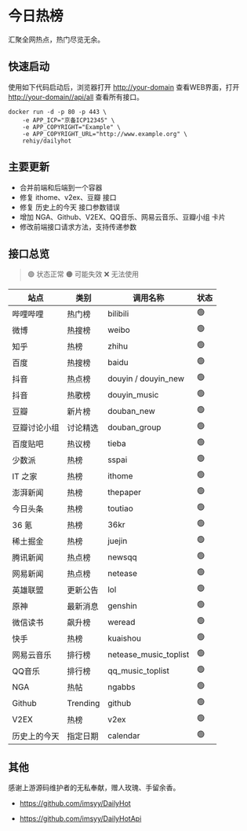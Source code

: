 # 今日热榜

汇聚全网热点，热门尽览无余。

## 快速启动

使用如下代码启动后，浏览器打开 <http://your-domain> 查看WEB界面，打开 <http://your-domain//api/all> 查看所有接口。



```shell
docker run -d -p 80 -p 443 \
    -e APP_ICP="京备ICP12345" \
    -e APP_COPYRIGHT="Example" \
    -e APP_COPYRIGHT_URL="http://www.example.org" \
    rehiy/dailyhot
```

## 主要更新

- 合并前端和后端到一个容器
- 修复 ithome、v2ex、豆瓣 接口
- 修复 历史上的今天 接口参数错误
- 增加 NGA、Github、V2EX、QQ音乐、网易云音乐、豆瓣小组 卡片
- 修改前端接口请求方法，支持传递参数

## 接口总览

> 🟢 状态正常
> 🟠 可能失效
> ❌ 无法使用

| **站点**     | **类别** | **调用名称**          | **状态** |
| ------------ | -------- | --------------------- | -------- |
| 哔哩哔哩     | 热门榜   | bilibili              | 🟢        |
| 微博         | 热搜榜   | weibo                 | 🟢        |
| 知乎         | 热榜     | zhihu                 | 🟢        |
| 百度         | 热搜榜   | baidu                 | 🟢        |
| 抖音         | 热点榜   | douyin / douyin_new   | 🟢        |
| 抖音         | 热歌榜   | douyin_music          | 🟢        |
| 豆瓣         | 新片榜   | douban_new            | 🟢        |
| 豆瓣讨论小组 | 讨论精选 | douban_group          | 🟢        |
| 百度贴吧     | 热议榜   | tieba                 | 🟢        |
| 少数派       | 热榜     | sspai                 | 🟢        |
| IT 之家      | 热榜     | ithome                | 🟢        |
| 澎湃新闻     | 热榜     | thepaper              | 🟢        |
| 今日头条     | 热榜     | toutiao               | 🟢        |
| 36 氪        | 热榜     | 36kr                  | 🟢        |
| 稀土掘金     | 热榜     | juejin                | 🟢        |
| 腾讯新闻     | 热点榜   | newsqq                | 🟢        |
| 网易新闻     | 热点榜   | netease               | 🟢        |
| 英雄联盟     | 更新公告 | lol                   | 🟢        |
| 原神         | 最新消息 | genshin               | 🟢        |
| 微信读书     | 飙升榜   | weread                | 🟢        |
| 快手         | 热榜     | kuaishou              | 🟢        |
| 网易云音乐   | 排行榜   | netease_music_toplist | 🟢        |
| QQ音乐       | 排行榜   | qq_music_toplist      | 🟢        |
| NGA          | 热帖     | ngabbs                | 🟢        |
| Github       | Trending | github                | 🟢        |
| V2EX         | 热榜     | v2ex                  | 🟢        |
| 历史上的今天 | 指定日期 | calendar              | 🟢        |

## 其他

感谢上游源码维护者的无私奉献，赠人玫瑰、手留余香。

- <https://github.com/imsyy/DailyHot>
  
- <https://github.com/imsyy/DailyHotApi>
